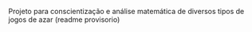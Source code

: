 Projeto para conscientização e análise matemática de diversos tipos de jogos de azar (readme provisorio)
